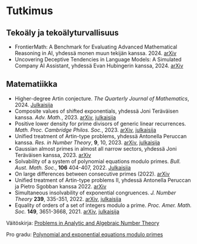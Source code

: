 # Tutkimus

## Tekoäly ja tekoälyturvallisuus

- FrontierMath: A Benchmark for Evaluating Advanced Mathematical Reasoning in AI, yhdessä monen muun tekijän kanssa. 2024. [arXiv](https://arxiv.org/abs/2411.04872)
- Uncovering Deceptive Tendencies in Language Models: A Simulated Company AI Assistant, yhdessä Evan Hubingerin kanssa, 2024. [arXiv](https://arxiv.org/abs/2405.01576)

## Matematiikka

- Higher-degree Artin conjecture. _The Quarterly Journal of Mathematics_, 2024. [Julkaisija](https://doi.org/10.1093/qmath/haae012)
- Composite values of shifted exponentials, yhdessä Joni Teräväisen kanssa. _Adv. Math._, 2023. [arXiv](https://arxiv.org/abs/2010.01789), [julkaisija](https://doi.org/10.1016/j.aim.2023.109187)
- Positive lower density for prime divisors of generic linear recurrences. _Math. Proc. Cambridge Philos. Soc._, 2023. [arXiv](https://arxiv.org/abs/2102.04042), [julkaisija](https://doi.org/10.1017/S0305004123000257)
- Unified treatment of Artin-type problems, yhdessä Antonella Peruccan kanssa. _Res. in Number Theory_, __9__, 10, 2023.  [arXiv](https://arxiv.org/abs/2202.11329), [julkaisija](https://doi.org/10.1007/s40993-022-00418-6)
- Gaussian almost primes in almost all narrow sectors, yhdessä Joni Teräväisen kanssa, 2023. [arXiv](https://arxiv.org/abs/2303.05822)
- Solvability of a system of polynomial equations modulo primes. _Bull. Aust. Math. Soc._, __106__ 404-407, 2022. [Julkaisija](https://doi.org/10.1017/s0004972722000260)
- On large differences between consecutive primes (2022). [arXiv](https://arxiv.org/abs/2212.10965)
- Unified treatment of Artin-type problems II, yhdessä Antonella Peruccan ja Pietro Sgobban kanssa 2022. [arXiv](https://arxiv.org/abs/2211.15614)
- Simultaneous insolvability of exponential congruences. _J. Number Theory_ __239__, 335-351, 2022. [arXiv](https://arxiv.org/abs/1912.02526), [julkaisija](https://doi.org/10.1016/j.jnt.2021.12.007)
- Equality of orders of a set of integers modulo a prime. _Proc. Amer. Math. Soc._ __149__, 3651-3668, 2021. [arXiv](https://arxiv.org/abs/1912.02554), [julkaisija](https://doi.org/10.1090/proc/15498)

Väitöskirja: [Problems in Analytic and Algebraic Number Theory](https://urn.fi/URN:ISBN:978-951-29-9305-5)

Pro gradu: [Polynomial and exponential equations modulo primes](http://urn.fi/URN:NBN:fi:hulib-202106082543)

